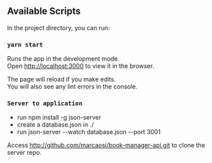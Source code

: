 ## Available Scripts

In the project directory, you can run:

### `yarn start`

Runs the app in the development mode.<br />
Open [http://localhost:3000](http://localhost:3000) to view it in the browser.

The page will reload if you make edits.<br />
You will also see any lint errors in the console.

### `Server to application`
 - run npm install -g json-server
 - create a database.json in ./
 - run json-server --watch database.json --port 3001

Access http://github.com/marcaosi/book-manager-api.git to clone the server repo.